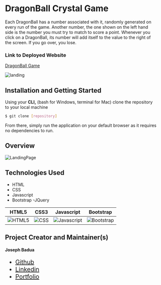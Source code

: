 # DragonBall Crystal Game
Each DragonBall has a number associated with it, randomly generated on every run of the game. Another number, the one shown on the left hand side is the number you must try to match to score a point. Whenever you click on a DragonBall, its number will add itself to the value to the right of the screen. If you go over, you lose.

### Link to Deployed Website
[DragonBall Game](https://josephbadua.github.io/Dragonball-Number-Game/)

![landing](https://i.imgur.com/NEhLIXG.png)

## Installation and Getting Started

Using your <strong>CLI,</strong> (bash for Windows, terminal for Mac) clone the repository to your local machine 

```bash
$ git clone [repository]
```
From there, simply run the application on your default browser as it requires no dependencies to run.

## Overview
![LandingPage](https://i.imgflip.com/3oq6f5.gif)


## Technologies Used
- HTML
- CSS
- Javascript 
- Bootstrap
-JQuery

HTML5        |  CSS3 |  Javascript  |  Bootstrap
:-------------------------:|:-------------------------: |:-------------------------: |:-------------------------:
![HTML5](https://www.wired.com/images_blogs/business/2011/08/HTML5_Logo_512.png)  |  ![CSS](https://upload.wikimedia.org/wikipedia/commons/3/3d/CSS.3.svg)  |  ![Javascript](https://pluspng.com/img-png/logo-javascript-png-html-code-allows-to-embed-javascript-logo-in-your-website-587.png)  |  ![Bootstrap](https://seeklogo.net/wp-content/uploads/2016/06/bootstrap-logo-vector-download.jpg)

## Project Creator and Maintainer(s)

#### Joseph Badua
<ul style="font-size: 20px;">
  <li><a href="https://github.com/JosephBadua">Github</a></li>
  <li><a href="https://www.linkedin.com/in/joseph-badua-60aaa7188/">Linkedin</a></li>
  <li><a href="http://www.josephbadua.com/">Portfolio</a></li>
</ul>



